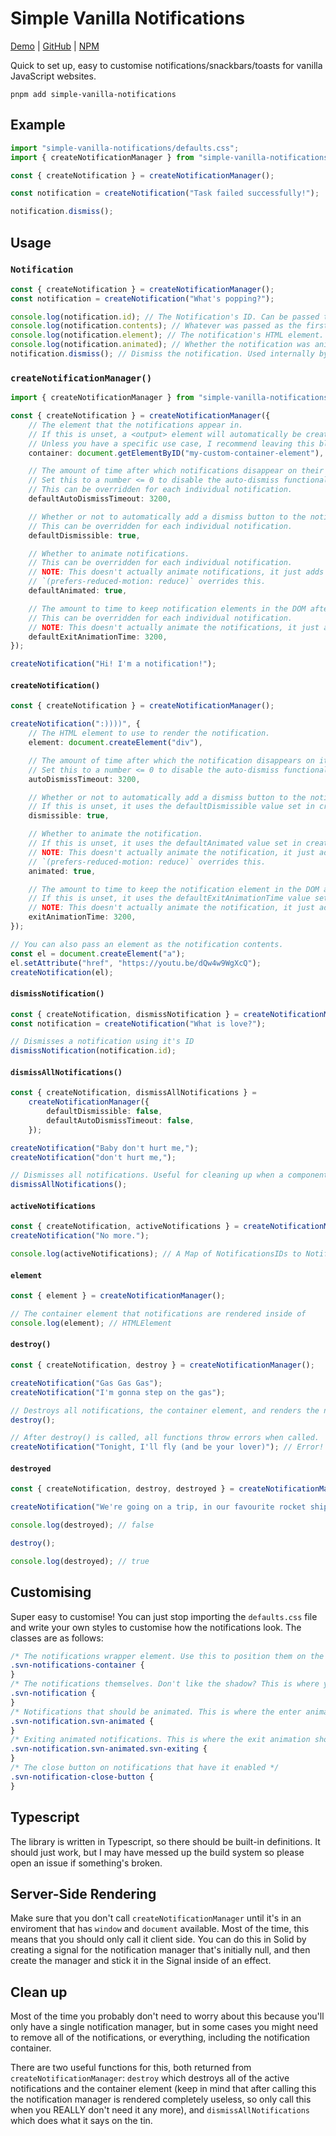 # Simple Vanilla Notifications

[Demo](https://svn.pages.dev/) | [GitHub](https://github.com/zadeviggers/Simple-Vanilla-Notifications) | [NPM](https://www.npmjs.com/package/simple-vanilla-notifications)

Quick to set up, easy to customise notifications/snackbars/toasts for vanilla JavaScript websites.

```
pnpm add simple-vanilla-notifications
```

## Example

```ts
import "simple-vanilla-notifications/defaults.css";
import { createNotificationManager } from "simple-vanilla-notifications";

const { createNotification } = createNotificationManager();

const notification = createNotification("Task failed successfully!");

notification.dismiss();
```

## Usage

### `Notification`

```ts
const { createNotification } = createNotificationManager();
const notification = createNotification("What's popping?");

console.log(notification.id); // The Notification's ID. Can be passed to dismissNotification().
console.log(notification.contents); // Whatever was passed as the first argument to createNotification().
console.log(notification.element); // The notification's HTML element.
console.log(notification.animated); // Whether the notification was animated. Always false if `(prefers-reduced-motion: reduce)` is set. Available since version 3.1.0.
notification.dismiss(); // Dismiss the notification. Used internally by the dismiss button.
```

### `createNotificationManager()`

```ts
import { createNotificationManager } from "simple-vanilla-notifications";

const { createNotification } = createNotificationManager({
	// The element that the notifications appear in.
	// If this is unset, a <output> element will automatically be created and added to the bottom of the body.
	// Unless you have a specific use case, I recommend leaving this blank.
	container: document.getElementByID("my-custom-container-element"),

	// The amount of time after which notifications disappear on their own.
	// Set this to a number <= 0 to disable the auto-dismiss functionality.
	// This can be overridden for each individual notification.
	defaultAutoDismissTimeout: 3200,

	// Whether or not to automatically add a dismiss button to the notifications.
	// This can be overridden for each individual notification.
	defaultDismissible: true,

	// Whether to animate notifications.
	// This can be overridden for each individual notification.
	// NOTE: This doesn't actually animate notifications, it just adds an extra class to the elements. The animation is implemented in CSS.
	// `(prefers-reduced-motion: reduce)` overrides this.
	defaultAnimated: true,

	// The amount to time to keep notification elements in the DOM after they're dismissed.
	// This can be overridden for each individual notification.
	// NOTE: This doesn't actually animate the notifications, it just adds an extra class to the elements. The animation is implemented in CSS.
	defaultExitAnimationTime: 3200,
});

createNotification("Hi! I'm a notification!");
```

#### `createNotification()`

```ts
const { createNotification } = createNotificationManager();

createNotification(":))))", {
	// The HTML element to use to render the notification.
	element: document.createElement("div"),

	// The amount of time after which the notification disappears on it's own.
	// Set this to a number <= 0 to disable the auto-dismiss functionality.
	autoDismissTimeout: 3200,

	// Whether or not to automatically add a dismiss button to the notifications.
	// If this is unset, it uses the defaultDismissible value set in createNotificationManager.
	dismissible: true,

	// Whether to animate the notification.
	// If this is unset, it uses the defaultAnimated value set in createNotificationManager.
	// NOTE: This doesn't actually animate the notification, it just adds an extra class to the element. The animation is implemented in CSS.
	// `(prefers-reduced-motion: reduce)` overrides this.
	animated: true,

	// The amount to time to keep the notification element in the DOM after it's dismissed.
	// If this is unset, it uses the defaultExitAnimationTime value set in createNotificationManager.
	// NOTE: This doesn't actually animate the notification, it just adds an extra class to the element. The animation is implemented in CSS.
	exitAnimationTime: 3200,
});

// You can also pass an element as the notification contents.
const el = document.createElement("a");
el.setAttribute("href", "https://youtu.be/dQw4w9WgXcQ");
createNotification(el);
```

#### `dismissNotification()`

```ts
const { createNotification, dismissNotification } = createNotificationManager();
const notification = createNotification("What is love?");

// Dismisses a notification using it's ID
dismissNotification(notification.id);
```

#### `dismissAllNotifications()`

```ts
const { createNotification, dismissAllNotifications } =
	createNotificationManager({
		defaultDismissible: false,
		defaultAutoDismissTimeout: false,
	});

createNotification("Baby don't hurt me,");
createNotification("don't hurt me,");

// Dismisses all notifications. Useful for cleaning up when a component is unmounted.
dismissAllNotifications();
```

#### `activeNotifications`

```ts
const { createNotification, activeNotifications } = createNotificationManager();
createNotification("No more.");

console.log(activeNotifications); // A Map of NotificationsIDs to Notification objects
```

#### `element`

```ts
const { element } = createNotificationManager();

// The container element that notifications are rendered inside of
console.log(element); // HTMLElement
```

#### `destroy()`

```ts
const { createNotification, destroy } = createNotificationManager();

createNotification("Gas Gas Gas");
createNotification("I'm gonna step on the gas");

// Destroys all notifications, the container element, and renders the notification manager useless.
destroy();

// After destroy() is called, all functions throw errors when called.
createNotification("Tonight, I'll fly (and be your lover)"); // Error!
```

#### `destroyed`

```ts
const { createNotification, destroy, destroyed } = createNotificationManager();

createNotification("We're going on a trip, in our favourite rocket ship");

console.log(destroyed); // false

destroy();

console.log(destroyed); // true
```

## Customising

Super easy to customise! You can just stop importing the `defaults.css` file and write your own styles to customise how the notifications look. The classes are as follows:

```css
/* The notifications wrapper element. Use this to position them on the screen */
.svn-notifications-container {
}
/* The notifications themselves. Don't like the shadow? This is where you change it. */
.svn-notification {
}
/* Notifications that should be animated. This is where the enter animation should be. */
.svn-notification.svn-animated {
}
/* Exiting animated notifications. This is where the exit animation should be. */
.svn-notification.svn-animated.svn-exiting {
}
/* The close button on notifications that have it enabled */
.svn-notification-close-button {
}
```

## Typescript

The library is written in Typescript, so there should be built-in definitions. It should just work, but I may have messed up the build system so please open an issue if something's broken.

## Server-Side Rendering

Make sure that you don't call `createNotificationManager` until it's in an enviroment that has `window` and `document` available. Most of the time, this means that you should only call it client side.
You can do this in Solid by creating a signal for the notification manager that's initially null, and then create the manager and stick it in the Signal inside of an effect.

## Clean up

Most of the time you probably don't need to worry about this because you'll only have a single notification manager, but in some cases you might need to remove all of the notifications, or everything, including the notification container.

There are two useful functions for this, both returned from `createNotificationManager`: `destroy` which destroys all of the active notifications and the container element (keep in mind that after calling this the notification manager is rendered completely useless, so only call this when you REALLY don't need it any more), and `dismissAllNotifications` which does what it says on the tin.
